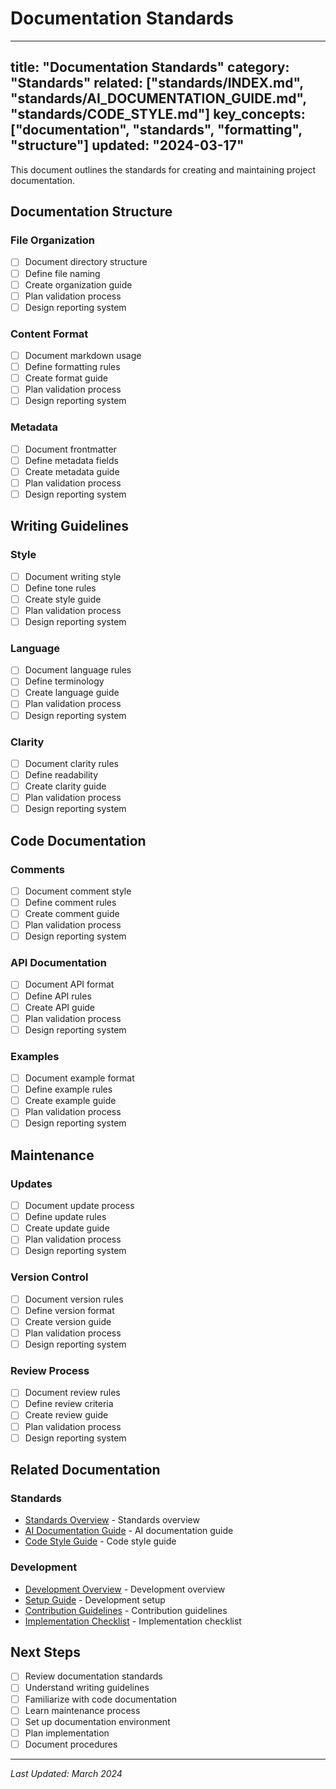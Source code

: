 # Documentation Standards

---
title: "Documentation Standards"
category: "Standards"
related: ["standards/INDEX.md", "standards/AI_DOCUMENTATION_GUIDE.md", "standards/CODE_STYLE.md"]
key_concepts: ["documentation", "standards", "formatting", "structure"]
updated: "2024-03-17"
---

This document outlines the standards for creating and maintaining project documentation.

## Documentation Structure

### File Organization
- [ ] Document directory structure
- [ ] Define file naming
- [ ] Create organization guide
- [ ] Plan validation process
- [ ] Design reporting system

### Content Format
- [ ] Document markdown usage
- [ ] Define formatting rules
- [ ] Create format guide
- [ ] Plan validation process
- [ ] Design reporting system

### Metadata
- [ ] Document frontmatter
- [ ] Define metadata fields
- [ ] Create metadata guide
- [ ] Plan validation process
- [ ] Design reporting system

## Writing Guidelines

### Style
- [ ] Document writing style
- [ ] Define tone rules
- [ ] Create style guide
- [ ] Plan validation process
- [ ] Design reporting system

### Language
- [ ] Document language rules
- [ ] Define terminology
- [ ] Create language guide
- [ ] Plan validation process
- [ ] Design reporting system

### Clarity
- [ ] Document clarity rules
- [ ] Define readability
- [ ] Create clarity guide
- [ ] Plan validation process
- [ ] Design reporting system

## Code Documentation

### Comments
- [ ] Document comment style
- [ ] Define comment rules
- [ ] Create comment guide
- [ ] Plan validation process
- [ ] Design reporting system

### API Documentation
- [ ] Document API format
- [ ] Define API rules
- [ ] Create API guide
- [ ] Plan validation process
- [ ] Design reporting system

### Examples
- [ ] Document example format
- [ ] Define example rules
- [ ] Create example guide
- [ ] Plan validation process
- [ ] Design reporting system

## Maintenance

### Updates
- [ ] Document update process
- [ ] Define update rules
- [ ] Create update guide
- [ ] Plan validation process
- [ ] Design reporting system

### Version Control
- [ ] Document version rules
- [ ] Define version format
- [ ] Create version guide
- [ ] Plan validation process
- [ ] Design reporting system

### Review Process
- [ ] Document review rules
- [ ] Define review criteria
- [ ] Create review guide
- [ ] Plan validation process
- [ ] Design reporting system

## Related Documentation

### Standards
- [Standards Overview](INDEX.md) - Standards overview
- [AI Documentation Guide](AI_DOCUMENTATION_GUIDE.md) - AI documentation guide
- [Code Style Guide](CODE_STYLE.md) - Code style guide

### Development
- [Development Overview](../development/INDEX.md) - Development overview
- [Setup Guide](../development/SETUP.md) - Development setup
- [Contribution Guidelines](../development/CONTRIBUTING.md) - Contribution guidelines
- [Implementation Checklist](../development/IMPLEMENTATION_CHECKLIST.md) - Implementation checklist

## Next Steps

- [ ] Review documentation standards
- [ ] Understand writing guidelines
- [ ] Familiarize with code documentation
- [ ] Learn maintenance process
- [ ] Set up documentation environment
- [ ] Plan implementation
- [ ] Document procedures

---

*Last Updated: March 2024* 